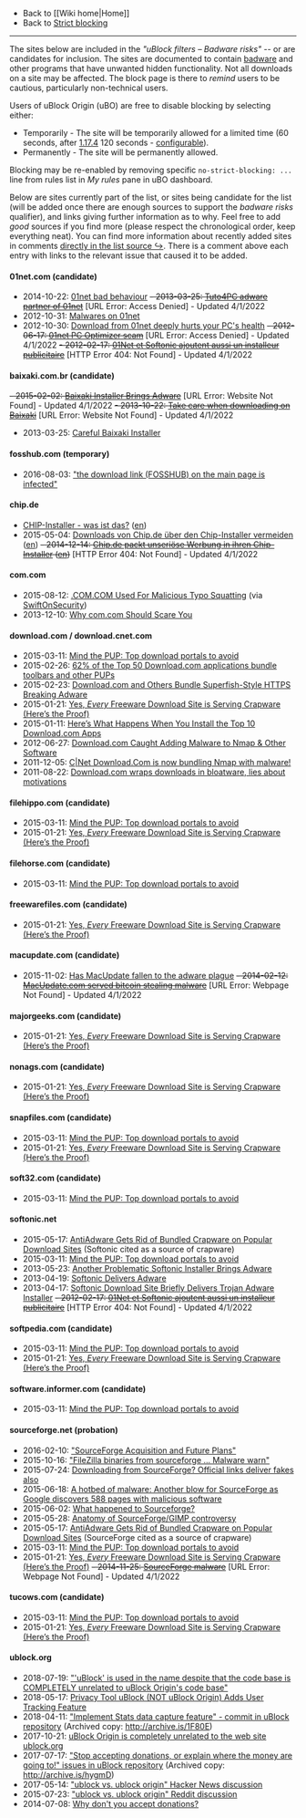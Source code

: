 - Back to [[Wiki home|Home]]
- Back to [Strict blocking](./Strict-blocking)

***

The sites below are included in the _"uBlock filters – Badware risks"_ -- or are candidates for inclusion. The sites are documented to contain [badware](https://en.wikipedia.org/wiki/StopBadware#Defining_.22badware.22) and other programs that have unwanted hidden functionality. Not all downloads on a site may be affected. The block page is there to _remind_ users to be cautious, particularly non-technical users.

Users of uBlock Origin (uBO) are free to disable blocking by selecting either:
- Temporarily - The site will be temporarily allowed for a limited time (60 seconds, after [1.17.4](https://github.com/gorhill/uBlock/releases/tag/1.17.4) 120 seconds - [configurable](./Advanced-settings#strictblockingbypassduration)).
- Permanently - The site will be permanently allowed.

Blocking may be re-enabled by removing specific `no-strict-blocking: ...` line from rules list in _My rules_ pane in uBO dashboard.

Below are sites currently part of the list, or sites being candidate for the list (will be added once there are enough sources to support the _badware risks_ qualifier), and links giving further information as to why. Feel free to add _good_ sources if you find more (please respect the chronological order, keep everything neat). You can find more information about recently added sites in comments [directly in the list source ↪](https://raw.githubusercontent.com/uBlockOrigin/uAssets/master/filters/badware.txt). There is a comment above each entry with links to the relevant issue that caused it to be added.

#### 01net.com (candidate)
- 2014-10-22: [01net bad behaviour](https://assiste.com/01Net.html)
~~- 2013-03-25: [Tuto4PC adware partner of 01net](http://www.malekal.com/2011/07/09/pctutotuto4pc-association-avec-01net/)~~ [URL Error: Access Denied] - Updated 4/1/2022
- 2012-10-31: [Malwares on 01net](https://www.journaldunet.com/solutions/dsi/1103555-telecharger-sur-01net-un-danger-pour-les-ordinateurs/)
- 2012-10-30: [Download from 01net deeply hurts your PC's health](https://www.lesnumeriques.com/appli-logiciel/telecharger-depuis-01net-nuit-gravement-a-sante-pc-n26763.html)
~~- 2012-06-17: [01net PC Optimizer scam](http://www.malekal.com/2012/06/17/01net-pc-optimizer-pour-ne-pas-optimiser-son-pc/)~~ [URL Error: Access Denied] - Updated 4/1/2022
~~- 2012-02-17: [01Net et Softonic ajoutent aussi un installeur publicitaire](http://neosting.net/logiciels/01net-et-softonic-ajoutent-aussi-un-installeur-publicitaire.html)~~ [HTTP Error 404: Not Found] - Updated 4/1/2022

#### baixaki.com.br (candidate)
~~- 2015-02-02: [Baixaki Installer Brings Adware](http://veiadigital.com.br/como-baixar-e-instalar-programas-do-baixaki-sem-o-baidu/)~~ [URL Error: Website Not Found] - Updated 4/1/2022
~~- 2013-10-22: [Take care when downloading on Baixaki](http://mcaf.ee/w92g5)~~ [URL Error: Website Not Found] - Updated 4/1/2022
- 2013-03-25: [Careful Baixaki Installer](https://linhadefensiva.org/2013/03/25/alerta-da-linha-instalador-baixaki-e-outros-sites-de-download/)

#### fosshub.com (temporary)
- 2016-08-03: ["the download link (FOSSHUB) on the main page is infected"](http://www.classicshell.net/forum/viewtopic.php?f=12&t=6434#p27960)

#### chip.de
- [CHIP-Installer - was ist das?](http://anleitung.trojaner-board.de/chip-installer) ([en](https://translate.google.de/translate?sl=de&tl=en&js=y&prev=_t&hl=de&ie=UTF-8&u=http%3A%2F%2Fanleitung.trojaner-board.de%2Fchip-installer&edit-text=&act=url))
- 2015-05-04: [Downloads von Chip.de über den Chip-Installer vermeiden](https://www.randombrick.de/downloads-von-chip-de-ueber-den-chip-installer-vermeiden/) ([en](https://translate.google.de/translate?hl=de&sl=de&tl=en&u=http%3A%2F%2Fwww.randombrick.de%2Fdownloads-von-chip-de-ueber-den-chip-installer-vermeiden%2F))
~~- 2014-12-14: [Chip.de packt unseriöse Werbung in ihren Chip-Installer](http://www.1337core.de/chip-packt-unserioese-werbung-in-ihren-chip-installer/) ([en](https://translate.google.de/translate?hl=de&sl=de&tl=en&u=http%3A%2F%2Fwww.randombrick.de%2Fdownloads-von-chip-de-ueber-den-chip-installer-vermeiden%2F))~~ [HTTP Error 404: Not Found] - Updated 4/1/2022

#### com.com
- 2015-08-12: [.COM.COM Used For Malicious Typo Squatting](https://isc.sans.edu/diary/.COM.COM+Used+For+Malicious+Typo+Squatting/20019) (via [SwiftOnSecurity](https://twitter.com/SwiftOnSecurity/status/631972601460494336))
- 2013-12-10: [Why com.com Should Scare You](https://www.whitehatsec.com/blog/why-com-com-should-scare-you/)


#### download.com / download.cnet.com

- 2015-03-11: [Mind the PUP: Top download portals to avoid](https://blog.emsisoft.com/en/12678/mind-the-pup-top-download-portals-to-avoid/)
- 2015-02-26: [62% of the Top 50 Download.com applications bundle toolbars and other PUPs](https://blog.emsisoft.com/en/12676/62-of-the-top-50-download-com-applications-bundle-toolbars-and-other-pups/)
- 2015-02-23: [Download.com and Others Bundle Superfish-Style HTTPS Breaking Adware](https://www.howtogeek.com/210265/download.com-and-others-bundle-superfish-style-https-breaking-adware/)
- 2015-01-21: [Yes, _Every_ Freeware Download Site is Serving Crapware (Here’s the Proof)](https://www.howtogeek.com/207692/yes-every-freeware-download-site-is-serving-crapware-heres-the-proof/)
- 2015-01-11: [Here’s What Happens When You Install the Top 10 Download.com Apps](https://www.howtogeek.com/198622/heres-what-happens-when-you-install-the-top-10-download.com-apps/)
- 2012-06-27: [Download.com Caught Adding Malware to Nmap & Other Software](https://insecure.org/news/download-com-fiasco.html)
- 2011-12-05: [C|Net Download.Com is now bundling Nmap with malware!](https://seclists.org/nmap-announce/2011/5)
- 2011-08-22: [Download.com wraps downloads in bloatware, lies about motivations](https://www.extremetech.com/computing/93504-download-com-wraps-downloads-in-bloatware-lies-about-motivations)

#### filehippo.com (candidate)

- 2015-03-11: [Mind the PUP: Top download portals to avoid](https://blog.emsisoft.com/en/12678/mind-the-pup-top-download-portals-to-avoid/)
- 2015-01-21: [Yes, _Every_ Freeware Download Site is Serving Crapware (Here’s the Proof)](https://www.howtogeek.com/207692/yes-every-freeware-download-site-is-serving-crapware-heres-the-proof/)

#### filehorse.com (candidate)

- 2015-03-11: [Mind the PUP: Top download portals to avoid](https://blog.emsisoft.com/en/12678/mind-the-pup-top-download-portals-to-avoid/)

#### freewarefiles.com (candidate)

- 2015-01-21: [Yes, _Every_ Freeware Download Site is Serving Crapware (Here’s the Proof)](https://www.howtogeek.com/207692/yes-every-freeware-download-site-is-serving-crapware-heres-the-proof/)

#### macupdate.com (candidate)
- 2015-11-02: [Has MacUpdate fallen to the adware plague](https://blog.malwarebytes.com/cybercrime/2015/11/has-macupdate-fallen-to-the-adware-plague/)
~~- 2014-02-12: [MacUpdate.com served bitcoin stealing malware](http://www.tripwire.com/state-of-security/latest-security-news/download-com-macupdate-com-served-bitcoin-stealing-malware/)~~ [URL Error: Webpage Not Found] - Updated 4/1/2022

#### majorgeeks.com (candidate)

- 2015-01-21: [Yes, _Every_ Freeware Download Site is Serving Crapware (Here’s the Proof)](https://www.howtogeek.com/207692/yes-every-freeware-download-site-is-serving-crapware-heres-the-proof/)

#### nonags.com (candidate)

- 2015-01-21: [Yes, _Every_ Freeware Download Site is Serving Crapware (Here’s the Proof)](https://www.howtogeek.com/207692/yes-every-freeware-download-site-is-serving-crapware-heres-the-proof/)

#### snapfiles.com (candidate)

- 2015-03-11: [Mind the PUP: Top download portals to avoid](https://blog.emsisoft.com/en/12678/mind-the-pup-top-download-portals-to-avoid/)
- 2015-01-21: [Yes, _Every_ Freeware Download Site is Serving Crapware (Here’s the Proof)](https://www.howtogeek.com/207692/yes-every-freeware-download-site-is-serving-crapware-heres-the-proof/)

#### soft32.com (candidate)

- 2015-03-11: [Mind the PUP: Top download portals to avoid](https://blog.emsisoft.com/en/12678/mind-the-pup-top-download-portals-to-avoid/)

#### softonic.net

- 2015-05-17: [AntiAdware Gets Rid of Bundled Crapware on Popular Download Sites](https://lifehacker.com/antiadware-gets-rid-of-bundled-crapware-on-popular-down-1702818594) (Softonic cited as a source of crapware)
- 2015-03-11: [Mind the PUP: Top download portals to avoid](https://blog.emsisoft.com/en/12678/mind-the-pup-top-download-portals-to-avoid/)
- 2013-05-23: [Another Problematic Softonic Installer Brings Adware](https://www.intego.com/mac-security-blog/another-problematic-softonic-installer-brings-adware/)
- 2013-04-19: [Softonic Delivers Adware](https://www.esecurityplanet.com/threats/softonic-delivers-adware/)
- 2013-04-17: [Softonic Download Site Briefly Delivers Trojan Adware Installer](https://www.intego.com/mac-security-blog/softonic-download-site-briefly-delivers-trojan-adware-installer/)
~~- 2012-02-17: [01Net et Softonic ajoutent aussi un installeur publicitaire](http://neosting.net/logiciels/01net-et-softonic-ajoutent-aussi-un-installeur-publicitaire.html)~~ [HTTP Error 404: Not Found] - Updated 4/1/2022

#### softpedia.com (candidate)

- 2015-03-11: [Mind the PUP: Top download portals to avoid](https://blog.emsisoft.com/en/12678/mind-the-pup-top-download-portals-to-avoid/)
- 2015-01-21: [Yes, _Every_ Freeware Download Site is Serving Crapware (Here’s the Proof)](https://www.howtogeek.com/207692/yes-every-freeware-download-site-is-serving-crapware-heres-the-proof/)

#### software.informer.com (candidate)

- 2015-03-11: [Mind the PUP: Top download portals to avoid](https://blog.emsisoft.com/en/12678/mind-the-pup-top-download-portals-to-avoid/)

#### sourceforge.net (probation)

- 2016-02-10: ["SourceForge Acquisition and Future Plans"](https://sourceforge.net/blog/sourceforge-acquisition-and-future-plans/)
- 2015-10-16: ["FileZilla binaries from sourceforge ... Malware warn"](https://twitter.com/codinghorror/status/655119643216973825)
- 2015-07-24: [Downloading from SourceForge? Official links deliver fakes also](https://www.myce.com/news/downloading-from-sourceforge-official-links-deliver-fakes-also-76749/)
- 2015-06-18: [A hotbed of malware: Another blow for SourceForge as Google discovers 588 pages with malicious software](https://www.information-age.com/hotbed-malware-another-blow-sourceforge-google-discovers-588-pages-malicious-software-123459675/)
- 2015-06-02: [What happened to Sourceforge?](https://blog.l0cal.com/2015/06/02/what-happened-to-sourceforge/)
- 2015-05-28: [Anatomy of SourceForge/GIMP controversy](https://librearts.org/2015/05/anatomy-of-sourceforge-gimp-controversy/)
- 2015-05-17: [AntiAdware Gets Rid of Bundled Crapware on Popular Download Sites](https://lifehacker.com/antiadware-gets-rid-of-bundled-crapware-on-popular-down-1702818594) (SourceForge cited as a source of crapware)
- 2015-03-11: [Mind the PUP: Top download portals to avoid](https://blog.emsisoft.com/en/12678/mind-the-pup-top-download-portals-to-avoid/)
- 2015-01-21: [Yes, _Every_ Freeware Download Site is Serving Crapware (Here’s the Proof)](https://www.howtogeek.com/207692/yes-every-freeware-download-site-is-serving-crapware-heres-the-proof/)
~~- 2014-11-25: [SourceForge malware](http://blog.tedd.no/2014/11/25/sourceforge-malware/)~~ [URL Error: Webpage Not Found] - Updated 4/1/2022

#### tucows.com (candidate)

- 2015-03-11: [Mind the PUP: Top download portals to avoid](https://blog.emsisoft.com/en/12678/mind-the-pup-top-download-portals-to-avoid/)
- 2015-01-21: [Yes, _Every_ Freeware Download Site is Serving Crapware (Here’s the Proof)](https://www.howtogeek.com/207692/yes-every-freeware-download-site-is-serving-crapware-heres-the-proof/)

#### ublock.org

- 2018-07-19: ["'uBlock' is used in the name despite that the code base is COMPLETELY unrelated to uBlock Origin's code base"](https://twitter.com/gorhill/status/1019975271443771392)
- 2018-05-17: [Privacy Tool uBlock (NOT uBlock Origin) Adds User Tracking Feature](https://soylentnews.org/article.pl?sid=18/05/17/028245)
- 2018-04-11: ["Implement Stats data capture feature" - commit in uBlock repository](https://github.com/uBlockAdmin/uBlock/commit/76b89c0a22d20f3a66d7feab14e024f56ca65539) (Archived copy: http://archive.is/1F80E)
- 2017-10-21: [uBlock Origin is completely unrelated to the web site ublock.org](./uBlock-Origin-is-completely-unrelated-to-the-web-site-ublock.org)
- 2017-07-17: ["Stop accepting donations, or explain where the money are going to!" issues in uBlock repository](https://github.com/uBlockAdmin/uBlock/issues/1706) (Archived copy: http://archive.is/hygmD)
- 2017-05-14: ["ublock vs. ublock origin" Hacker News discussion](https://news.ycombinator.com/item?id=14335190)
- 2015-07-23: ["ublock vs. ublock origin" Reddit discussion](https://www.reddit.com/r/ublock/comments/32mos6/ublock_vs_ublock_origin/)
- 2014-07-08: [Why don't you accept donations?](./Why-don't-you-accept-donations%3F)
